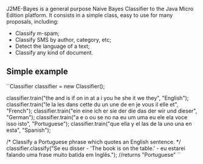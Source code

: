 J2ME-Bayes is a general purpose Naive Bayes Classifier to the Java Micro Edition platform. It consists in a simple class, easy to use for many proposals, including:

- Classify m-spam;
- Classify SMS by author, category, etc;
- Detect the language of a text;
- Classify any kind of document.


Simple example
--------------

``Classifier classifier = new Classifier();

classifier.train("the and is if on in at a i you he she it we they", "English");
classifier.train("le la les dans cette du un une de en je vous il elle et", "French");
classifier.train("ein eine ich er sie der die das der wir und dieser", "German");
classifier.train("a e o ou se no na eu um uma eu ele ela voce isso isto", "Portuguese");
classifier.train("que ella y el las de la uno una en esta", "Spanish");

/* Classify a Portuguese phrase which quotes an English sentence. */
classifier.classify("Se eu disser - 'The book is on the table.' - eu estarei falando uma frase muito batida em Inglês."); //returns "Portuguese"
``
